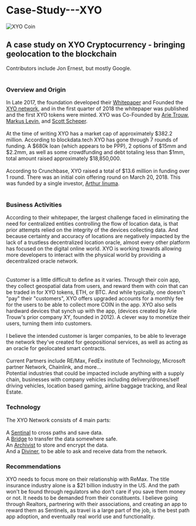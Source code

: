 # Case-Study---XYO
![XYO Coin](https://media-exp1.licdn.com/dms/image/C561BAQF7zDB8NvCQuQ/company-background_10000/0/1634678670806?e=1635609600&v=beta&t=umo6FnlmTC2Ec-NOCeUN_THVHX-Vwcy3PLP5razDAlU)
<br>
## A case study on XYO Cryptocurrency - bringing geolocation to the blockchain
Contributors include Jon Ernest, but mostly Google.
<br><br>

### Overview and Origin
In Late 2017, the foundation developed their [Whitepaper](https://docs.xyo.network/XYO-White-Paper.pdf) and Founded the [XYO network](https://xyo.network/foundation/), and in the first quarter of 2018 the whitepaper was published and the first XYO tokens were minted.
XYO was Co-Founded by [Arie Trouw](https://www.linkedin.com/in/arietrouw/), [Markus Levin](https://www.linkedin.com/in/markus-levin/), and [Scott Scheper](https://twitter.com/ScottScheper?s=20).
<br><br>
At the time of writing XYO has a market cap of approximately $382.2 million.  According to blockdata.tech XYO has gone through 7 rounds of funding. A $680k loan (which appears to be PPP), 2 options of $15mm and $2.2mm, as well as some crowdfunding and debt totaling less than $1mm, total amount raised approximately $18,850,000. 
<br><br>
According to Crunchbase, XYO raised a total of $13.6 million in funding over 1 round.  There was an initial coin offering round on March 20, 2018. This was funded by a single investor, [Arthur Iinuma](https://www.linkedin.com/in/arthur-iinuma-4115ba17/).
<br><br>
### Business Activities
According to their whitepaper, the largest challenge faced in eliminating the need for centralized entities controlling the flow of location data, is that prior attempts relied on the integrity of the devices collecting data. And because certainty and accuracy of locations are negatively impacted by the lack of a trustless decentralized location oracle, almost every other platform has focused on the digital online world. XYO is working towards allowing more developers to interact with the physical world by providing a decentralized oracle network.  
<br><br>
Customer is a little difficult to define as it varies. Through their coin app, they collect geospatial data from users, and reward them with coin that can be traded in for XYO tokens, ETH, or BTC.  And while typically, one doesn't "pay" their "customers", XYO offers upgraded accounts for a monthly fee for the users to be able to collect more COIN in the app.  XYO also sells hardward devices that synch up with the app, (devices created by Arie Trouw's prior company XY, founded in 2012). A clever way to monetize their users, turning them into customers. 
<br><br>
I believe the intended customer is larger companies, to be able to leverage the network they've created for geopositional services, as well as acting as an oracle for geolocated smart contracts.  
<br>
Current Partners include RE/Max, FedEx institute of Technology, Microsoft partner Network, Chainlink, and more...
<br>
Potential industries that could be impacted include anything with a supply chain, businesses with company vehicles including delivery/drones/self driving vehicles, location based gaming, airline baggage tracking, and Real Estate.
<br>
### Technology
The XYO Network consists of 4 main parts:<br><br>
A [Sentinal](https://xyo.network/network/sentinel/) to cross paths and save data.<br>
A [Bridge](https://xyo.network/network/bridge/) to transfer the data somewhere safe.<br>
An [Archivist](https://xyo.network/network/archivist/) to store and encrypt the data.<br>
And a [Diviner](https://xyo.network/network/diviner/), to be able to ask and receive data from the network. <br>


### Recommendations
XYO needs to focus more on their relationship with ReMax.  The title insurance industry alone is a $21 billion industry in the US. And the path won't be found through regulators who don't care if you save them money or not.  It needs to be demanded from their constituents.  I believe going through Realtors, partnering with their associations, and creating an app to reward them as Sentinels, as travel is a large part of the job, is the best path app adoption, and eventually real world use and functionality.
